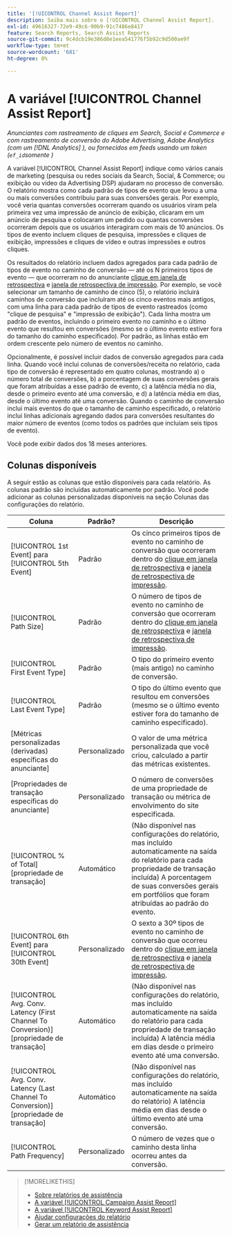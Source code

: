 ```yaml
---
title: '[!UICONTROL Channel Assist Report]'
description: Saiba mais sobre o [!UICONTROL Channel Assist Report].
exl-id: 49616327-72e9-49c6-90b9-91c7486e8417
feature: Search Reports, Search Assist Reports
source-git-commit: 9c4dcb19e386d8e1eea541776f5b92c9d500ae9f
workflow-type: tm+mt
source-wordcount: '681'
ht-degree: 0%

---
```


# A variável [!UICONTROL Channel Assist Report]

*Anunciantes com rastreamento de cliques em Search, Social e Commerce e com rastreamento de conversão do Adobe Advertising, Adobe Analytics (com um [!DNL Analytics] ), ou fornecidos em feeds usando um token (`ef_id`somente )*

A variável [!UICONTROL Channel Assist Report] indique como vários canais de marketing (pesquisa ou redes sociais da Search, Social, &amp; Commerce; ou exibição ou vídeo da Advertising DSP) ajudaram no processo de conversão. O relatório mostra como cada padrão de tipos de evento que levou a uma ou mais conversões contribuiu para suas conversões gerais. Por exemplo, você veria quantas conversões ocorreram quando os usuários viram pela primeira vez uma impressão de anúncio de exibição, clicaram em um anúncio de pesquisa e colocaram um pedido ou quantas conversões ocorreram depois que os usuários interagiram com mais de 10 anúncios. Os tipos de evento incluem cliques de pesquisa, impressões e cliques de exibição, impressões e cliques de vídeo e outras impressões e outros cliques. <!-- [DSP metrics may show up as "Other Path Length (<length>)" or empty; we're supposed to fill in more values for DSP at some point.] -->

Os resultados do relatório incluem dados agregados para cada padrão de tipos de evento no caminho de conversão — até os N primeiros tipos de evento — que ocorreram no do anunciante [clique em janela de retrospectiva](/help/search-social-commerce/glossary.md#c-d) e [janela de retrospectiva de impressão](/help/search-social-commerce/glossary.md#i-j). Por exemplo, se você selecionar um tamanho de caminho de cinco (5), o relatório incluirá caminhos de conversão que incluíram até os cinco eventos mais antigos, com uma linha para cada padrão de tipos de evento rastreados (como &quot;clique de pesquisa&quot; e &quot;impressão de exibição&quot;). Cada linha mostra um padrão de eventos, incluindo o primeiro evento no caminho e o último evento que resultou em conversões (mesmo se o último evento estiver fora do tamanho do caminho especificado). Por padrão, as linhas estão em ordem crescente pelo número de eventos no caminho.

Opcionalmente, é possível incluir dados de conversão agregados para cada linha. Quando você inclui colunas de conversões/receita no relatório, cada tipo de conversão é representado em quatro colunas, mostrando a) o número total de conversões, b) a porcentagem de suas conversões gerais que foram atribuídas a esse padrão de evento, c) a latência média no dia, desde o primeiro evento até uma conversão, e d) a latência média em dias, desde o último evento até uma conversão. Quando o caminho de conversão inclui mais eventos do que o tamanho de caminho especificado, o relatório inclui linhas adicionais agregando dados para conversões resultantes do maior número de eventos (como todos os padrões que incluíam seis tipos de evento).

Você pode exibir dados dos 18 meses anteriores.

## Colunas disponíveis

A seguir estão as colunas que estão disponíveis para cada relatório. As colunas padrão são incluídas automaticamente por padrão. Você pode adicionar as colunas personalizadas disponíveis na seção Colunas das configurações do relatório.

| Coluna | Padrão? | Descrição |
| ---- | ---- | ---- |
| [!UICONTROL 1st Event] para [!UICONTROL 5th Event] | Padrão | Os cinco primeiros tipos de evento no caminho de conversão que ocorreram dentro do [clique em janela de retrospectiva](/help/search-social-commerce/glossary.md#c-d) e [janela de retrospectiva de impressão](/help/search-social-commerce/glossary.md#i-j). |
| [!UICONTROL Path Size] | Padrão | O número de tipos de evento no caminho de conversão que ocorreram dentro do [clique em janela de retrospectiva](/help/search-social-commerce/glossary.md#c-d) e [janela de retrospectiva de impressão](/help/search-social-commerce/glossary.md#i-j). |
| [!UICONTROL First Event Type] | Padrão | O tipo do primeiro evento (mais antigo) no caminho de conversão. |
| [!UICONTROL Last Event Type] | Padrão | O tipo do último evento que resultou em conversões (mesmo se o último evento estiver fora do tamanho de caminho especificado). |
| \[Métricas personalizadas (derivadas) específicas do anunciante\] | Personalizado | O valor de uma métrica personalizada que você criou, calculado a partir das métricas existentes. |
| \[Propriedades de transação específicas do anunciante\] | Personalizado | O número de conversões de uma propriedade de transação ou métrica de envolvimento do site especificada. |
| [!UICONTROL % of Total] \[propriedade de transação\] | Automático | (Não disponível nas configurações do relatório, mas incluído automaticamente na saída do relatório para cada propriedade de transação incluída) A porcentagem de suas conversões gerais em portfólios que foram atribuídas ao padrão do evento. |
| [!UICONTROL 6th Event] para [!UICONTROL 30th Event] | Personalizado | O sexto a 30º tipos de evento no caminho de conversão que ocorreu dentro do [clique em janela de retrospectiva](/help/search-social-commerce/glossary.md#c-d) e [janela de retrospectiva de impressão](/help/search-social-commerce/glossary.md#i-j). |
| [!UICONTROL Avg. Conv. Latency (First Channel To Conversion)] \[propriedade de transação\] | Automático | (Não disponível nas configurações do relatório, mas incluído automaticamente na saída do relatório para cada propriedade de transação incluída) A latência média em dias desde o primeiro evento até uma conversão. |
| [!UICONTROL Avg. Conv. Latency (Last Channel To Conversion)] \[propriedade de transação\] | Automático | (Não disponível nas configurações do relatório, mas incluído automaticamente na saída do relatório) A latência média em dias desde o último evento até uma conversão. |
| [!UICONTROL Path Frequency] | Personalizado | O número de vezes que o caminho desta linha ocorreu antes da conversão. |

<table style="table-layout:auto">

>[!MORELIKETHIS]
>
>* [Sobre relatórios de assistência](assist-report-about.md)
>* [A variável [!UICONTROL Campaign Assist Report]](campaign-assist-report.md)
>* [A variável [!UICONTROL Keyword Assist Report]](keyword-assist-report.md)
>* [Ajudar configurações do relatório](assist-report-settings.md)
>* [Gerar um relatório de assistência](assist-report-generate.md)
